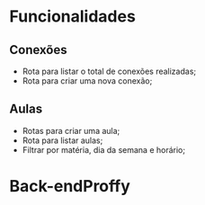 # Funcionalidades 

## Conexões 

- Rota para listar o total de conexões realizadas;
- Rota para criar uma nova conexão;

## Aulas 

- Rotas para criar uma aula;
- Rota para listar aulas;
- Filtrar por matéria, dia da semana e horário;
# Back-endProffy
